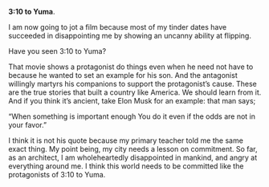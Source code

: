 **3:10 to Yuma**.

I am now going to jot a film because most of my tinder dates have succeeded in disappointing me by showing an uncanny ability at flipping. 

Have you seen 3:10 to Yuma? 

That movie shows a protagonist do things even when he need not have to because he wanted to set an example for his son. And the antagonist willingly martyrs his companions to support the protagonist’s cause. These are the true stories that built a country like America. We should learn from it. And if you think it’s ancient, take Elon Musk for an example: that man says;

“When something is important enough
You do it even if the odds are not in your favor.”

I think it is not his quote because my primary teacher told me the same exact thing. My point being, my city needs a lesson on commitment. So far, as an architect, I am wholeheartedly disappointed in mankind, and angry at everything around me. I think this world needs to be committed like the protagonists of 3:10 to Yuma.
